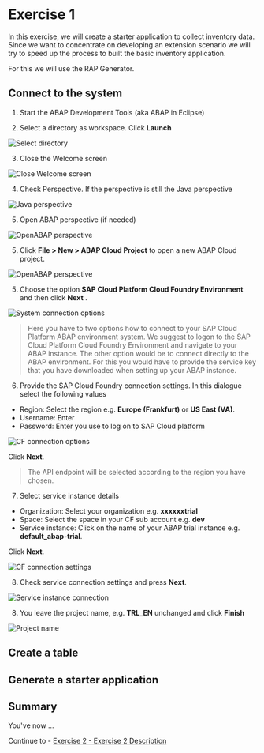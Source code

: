 # Exercise 1

In this exercise, we will create a starter application to collect inventory data. Since we want to concentrate on developing an extension scenario we will try to speed up the process to built the basic inventory application.
 
For this we will use the RAP Generator.


## Connect to the system

1. Start the ABAP Development Tools (aka ABAP in Eclipse)

2. Select a directory as workspace. Click **Launch**

 ![Select directory](images/0010.png)

3. Close the Welcome screen

 ![Close Welcome screen](images/0020.png)

4. Check Perspective. If the perspective is still the Java perspective

 ![Java perspective](images/0030.png)

5. Open ABAP perspective (if needed)

 ![OpenABAP perspective](images/0040.png)

5. Click **File > New > ABAP Cloud Project** to open a new ABAP Cloud project.

 ![OpenABAP perspective](images/0050.png)

5. Choose the option **SAP Cloud Platform Cloud Foundry Environment** and then click **Next** .

 ![System connection options](images/0060.png)

> Here you have to two options how to connect to your SAP Cloud Platform ABAP environment system. We suggest to logon to the SAP Cloud Platform Cloud Foundry Environment and navigate to your ABAP instance. The other option would be to connect directly to the ABAP environment. For this you would have to provide the service key that you have downloaded when setting up your ABAP instance. 

6. Provide the SAP Cloud Foundry connection settings. In this dialogue select the following values

  - Region: Select the region e.g. **Europe (Frankfurt)** or **US East (VA)**.
  - Username: Enter **<your email adress>**
  - Password: Enter **<your password>** you use to log on to SAP Cloud platform
 
  ![CF connection options](images/0070.png)

  Click **Next**.

> The API endpoint will be selected according to the region you have chosen.
   
7. Select service instance details

 - Organization: Select your organization e.g. **xxxxxxtrial**
 - Space: Select the space in your CF sub account e.g. **dev**
 - Service instance: Click on the name of your ABAP trial instance e.g. **default_abap-trial**.
 
 Click **Next**.

![CF connection settings](images/0080.png)

8. Check service connection settings and press **Next**.

![Service instance connection](images/0090.png)

8. You leave the project name, e.g. **TRL_EN** unchanged and click **Finish**

![Project name](images/0100.png)


## Create a table

## Generate a starter application

## Summary
You've now ...

Continue to - [Exercise 2 - Exercise 2 Description](../ex2/README.md)

